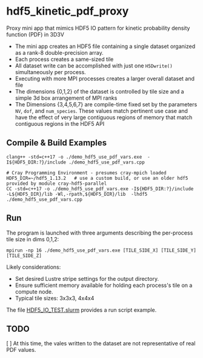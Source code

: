 # hdf5_kinetic_pdf_proxy
Proxy mini app that mimics HDF5 IO pattern for kinetic probability density function (PDF) in 3D3V 


 - The mini app creates an HDF5 file containing a single dataset organized as a rank-8 double-precision array.
 - Each process creates a same-sized tile
 - All dataset write can be accomplished with just one `H5Dwrite()` simultaneously per process.
 - Executing with more MPI processes creates a larger overall dataset and file
 - The dimensions {0,1,2} of the dataset is controlled by tile size and a simple 3d box arrangement of MPI ranks
 - The Dimensions {3,4,5,6,7} are compile-time fixed set by the parameters `NV`, `dof`, and `num_species`. These values match pertinent use case and have the effect of very large contiguous regions of memory that match contiguous regions in the HDF5 API 

 
## Compile & Build Examples

```
clang++ -std=c++17 -o ./demo_hdf5_use_pdf_vars.exe  -I${HDF5_DIR:?}/include ./demo_hdf5_use_pdf_vars.cpp
```

```
# Cray Programming Environment - presumes cray-mpich loaded
HDF5_DIR=~/hdf5_1.13.2   # use a custom build, or use an older hdf5 provided by module cray-hdf5-parallel
CC -std=c++17 -o ./demo_hdf5_use_pdf_vars.exe -I${HDF5_DIR:?}/include -L${HDF5_DIR}/lib -Wl,-rpath,${HDF5_DIR}/lib  -lhdf5 ./demo_hdf5_use_pdf_vars.cpp
```


## Run

The program is launched with three arguments describing the per-process tile size in dims 0,1,2:
```
mpirun -np 16 ./demo_hdf5_use_pdf_vars.exe [TILE_SIDE_X] [TILE_SIDE_Y] [TILE_SIDE_Z]
```

Likely considerations:
 - Set desired Lustre stripe settings for the output directory.
 - Ensure sufficient memory available for holding each process's tile on a compute node.
 - Typical tile sizes: 3x3x3, 4x4x4

The file [HDF5_IO_TEST.slurm](HDF5_IO_TEST.slurm) provides a run script example.


## TODO

 [ ] At this time, the vales written to the dataset are not representative of real PDF values.
